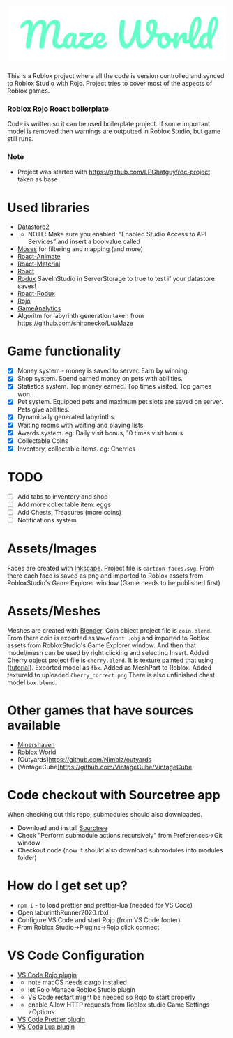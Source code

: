 ## ![Maze World](https://github.com/MayGo/maze-world/raw/master/assets/logo.png "Maze World")

This is a Roblox project where all the code is version controlled and synced to Roblox Studio with Rojo.
Project tries to cover most of the aspects of Roblox games.

### Roblox Rojo Roact boilerplate

Code is written so it can be used boilerplate project. If some important model is removed then warnings are outputted in Roblox Studio, but game still runs.

### Note

- Project was started with https://github.com/LPGhatguy/rdc-project taken as base

# Used libraries

- [Datastore2](https://github.com/Kampfkarren/Roblox/)
- - NOTE: Make sure you enabled: “Enabled Studio Access to API Services” and insert a boolvalue called
- [Moses](https://github.com/Yonaba/Moses/blob/master/doc/tutorial.md) for filtering and mapping (and more)
- [Roact-Animate](https://github.com/AmaranthineCodices/roact-animate)
- [Roact-Material](https://github.com/MayGo/roact-material)
- [Roact](https://github.com/Roblox/roact)
- [Rodux](https://github.com/Roblox/rodux)
  SaveInStudio in ServerStorage to true to test if your datastore saves!
- [Roact-Rodux](https://github.com/Roblox/roact-rodux.git)
- [Rojo](https://github.com/rojo-rbx/rojo)
- [GameAnalytics](https://gameanalytics.com/docs/item/roblox-sdk)
- Algoritm for labyrinth generation taken from https://github.com/shironecko/LuaMaze

# Game functionality

- [x] Money system - money is saved to server. Earn by winning.
- [x] Shop system. Spend earned money on pets with abilities.
- [x] Statistics system. Top money earned. Top times visited. Top games won.
- [x] Pet system. Equipped pets and maximum pet slots are saved on server. Pets give abilities.
- [x] Dynamically generated labyrinths.
- [x] Waiting rooms with waiting and playing lists.
- [x] Awards system. eg: Daily visit bonus, 10 times visit bonus
- [x] Collectable Coins
- [x] Inventory, collectable items. eg: Cherries

# TODO

- [ ] Add tabs to inventory and shop
- [ ] Add more collectable item: eggs
- [ ] Add Chests, Treasures (more coins)
- [ ] Notifications system

# Assets/Images

Faces are created with [Inkscape](https://inkscape.org/). Project file is `cartoon-faces.svg`.
From there each face is saved as png and imported to Roblox assets from RobloxStudio's Game Explorer window (Game needs to be published first)

# Assets/Meshes

Meshes are created with [Blender](https://www.blender.org/).
Coin object project file is `coin.blend`. From there coin is exported as `Wavefront .obj` and imported to Roblox assets from RobloxStudio's Game Explorer window. And then that model/mesh can be used by right clicking and selecting Insert. Added
Cherry object project file is `cherry.blend`. It is texture painted that using ([tutorial](https://www.youtube.com/watch?v=lmbAs9jE1vI)). Exported model as `fbx`. Added as MeshPart to Roblox. Added textureId to uploaded `Cherry_correct.png`
There is also unfinished chest model `box.blend`.

# Other games that have sources available

- [Minershaven](https://github.com/berezaa/minershaven)
- [Roblox World](https://github.com/gtraines/roblox-world)
- [Outyards]https://github.com/Nimblz/outyards
- [VintageCube]https://github.com/VintageCube/VintageCube

# Code checkout with Sourcetree app

When checking out this repo, submodules should also downloaded.

- Download and install [Sourctree](https://www.sourcetreeapp.com/)
- Check "Perform submodule actions recursively" from Preferences->Git window
- Checkout code (now it should also download submodules into modules folder)

# How do I get set up?

- `npm i` - to load prettier and prettier-lua (needed for VS Code)
- Open laburinthRunner2020.rbxl
- Configure VS Code and start Rojo (from VS Code footer)
- From Roblox Studio->Plugins->Rojo click connect

# VS Code Configuration

- [VS Code Rojo plugin](https://marketplace.visualstudio.com/items?itemName=evaera.vscode-rojo)
- - note macOS needs cargo installed
- - let Rojo Manage Roblox Studio plugin
- - VS Code restart might be needed so Rojo to start properly
- - enable Allow HTTP requests from Roblox studio Game Settings->Options
- [VS Code Prettier plugin](https://marketplace.visualstudio.com/items?itemName=esbenp.prettier-vscode)
- [VS Code Lua plugin](https://marketplace.visualstudio.com/items?itemName=sumneko.lua)
